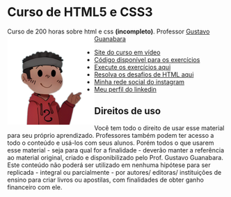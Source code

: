 # Curso de HTML5 e CSS3
Curso de 200 horas sobre html e css **(incompleto)**. Professor [Gustavo Guanabara](https://github.com/gustavoguanabara)
<img src="imagens/Personagem.png" align="left" width="200">
* [Site do curso em vídeo](cursoemvideo.com)
* [Código disponível para os exercícios](https://github.com/gustavoguanabara/html-css/tree/master/exercicios)
* [Execute os exercícios aqui](https://gustavoguanabara.github.io/html-css/exercicios/)
* [Resolva os desafios de HTML aqui](https://github.com/gustavoguanabara/html-css/tree/master/desafios)
* [Minha rede social do instagram](https://www.instagram.com/weslley_richardi/?__coig_restricted=1)
* [Meu perfil do linkedin](https://www.linkedin.com/in/weslley-richard/)
## Direitos de uso

Você tem todo o direito de usar esse material para seu próprio aprendizado. Professores também podem ter acesso a todo o conteúdo e usá-los com seus alunos. Porém todos o que usarem esse material - seja para qual for a finalidade - deverão manter a referência ao material original, criado e disponibilizado pelo Prof. Gustavo Guanabara. Este conteúdo não poderá ser utilizado em nenhuma hipótese para ser replicada - integral ou parcialmente - por autores/ editoras/ instituições de ensino para criar livros ou apostilas, com finalidades de obter ganho financeiro com ele.
